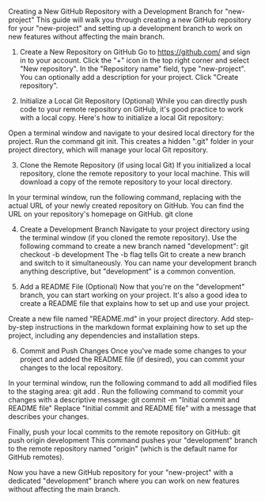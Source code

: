Creating a New GitHub Repository with a Development Branch for "new-project"
This guide will walk you through creating a new GitHub repository for your "new-project" and setting up a development branch to work on new features without affecting the main branch.

1. Create a New Repository on GitHub
Go to https://github.com/ and sign in to your account.
Click the "+" icon in the top right corner and select "New repository".
In the "Repository name" field, type "new-project".
You can optionally add a description for your project.
Click "Create repository".

2. Initialize a Local Git Repository (Optional)
While you can directly push code to your remote repository on GitHub, it's good practice to work with a local copy. Here's how to initialize a local Git repository:

Open a terminal window and navigate to your desired local directory for the project.
Run the command git init. This creates a hidden ".git" folder in your project directory, which will manage your local Git repository.

3. Clone the Remote Repository (if using local Git)
If you initialized a local repository, clone the remote repository to your local machine. This will download a copy of the remote repository to your local directory.

In your terminal window, run the following command, replacing <url> with the actual URL of your newly created repository on GitHub. You can find the URL on your repository's homepage on GitHub.
git clone <url>

4. Create a Development Branch
Navigate to your project directory using the terminal window (if you cloned the remote repository).
Use the following command to create a new branch named "development":
git checkout -b development
The -b flag tells Git to create a new branch and switch to it simultaneously. You can name your development branch anything descriptive, but "development" is a common convention.

5. Add a README File (Optional)
Now that you're on the "development" branch, you can start working on your project. It's also a good idea to create a README file that explains how to set up and use your project.

Create a new file named "README.md" in your project directory.
Add step-by-step instructions in the markdown format explaining how to set up the project, including any dependencies and installation steps.

6. Commit and Push Changes
Once you've made some changes to your project and added the README file (if desired), you can commit your changes to the local repository.

In your terminal window, run the following command to add all modified files to the staging area:
git add .
Run the following command to commit your changes with a descriptive message:
git commit -m "Initial commit and README file"
Replace "Initial commit and README file" with a message that describes your changes.

Finally, push your local commits to the remote repository on GitHub:
git push origin development
This command pushes your "development" branch to the remote repository named "origin" (which is the default name for GitHub remotes).

Now you have a new GitHub repository for your "new-project" with a dedicated "development" branch where you can work on new features without affecting the main branch.